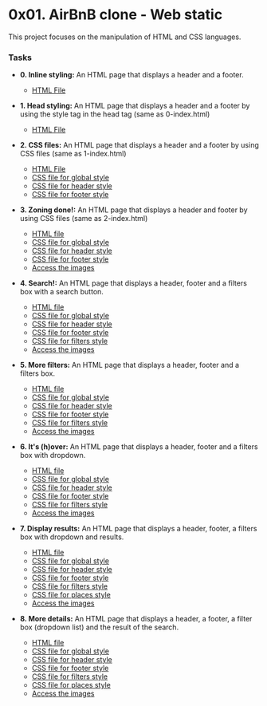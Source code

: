 # 0x01. AirBnB clone - Web static

This project focuses on the manipulation of HTML and CSS languages.

### Tasks
* **0. Inline styling:**
An HTML page that displays a header and a footer.
    * [ HTML File ](./0-index.html)

* **1. Head styling:**
An HTML page that displays a header and a footer by using the style tag in the head tag (same as 0-index.html)
    * [ HTML File ](./1-index.html)

* **2. CSS files:**
An HTML page that displays a header and a footer by using CSS files (same as 1-index.html)
    * [ HTML File ](./2-index.html)
    * [ CSS file for global style ](./styles/2-common.css)
    * [ CSS file for header style ](./styles/2-header.css)
    * [ CSS file for footer style ](./styles/2-footer.css)

* **3. Zoning done!:**
An HTML page that displays a header and footer by using CSS files (same as 2-index.html)
    * [ HTML file ](./3-index.html)
    * [ CSS file for global style ](./styles/3-common.css)
    * [ CSS file for header style ](./styles/3-header.css)
    * [ CSS file for footer style ](./styles/3-footer.css)
    * [ Access the images ](./images/)

* **4. Search!:**
An HTML page that displays a header, footer and a filters box with a search button.
    * [ HTML file ](./4-index.html)
    * [ CSS file for global style ](./styles/4-common.css)
    * [ CSS file for header style ](./styles/3-header.css)
    * [ CSS file for footer style ](./styles/3-footer.css)
    * [ CSS file for filters style ](./styles/4-filters.css)
    * [ Access the images ](./images/)

* **5. More filters:**
An HTML page that displays a header, footer and a filters box.
    * [ HTML file ](./5-index.html)
    * [ CSS file for global style ](./styles/4-common.css)
    * [ CSS file for header style ](./styles/3-header.css)
    * [ CSS file for footer style ](./styles/3-footer.css)
    * [ CSS file for filters style ](./styles/5-filters.css)
    * [ Access the images ](./images/)

* **6. It's (h)over:**
An HTML page that displays a header, footer and a filters box with dropdown.
    * [ HTML file ](./6-index.html)
    * [ CSS file for global style ](./styles/4-common.css)
    * [ CSS file for header style ](./styles/3-header.css)
    * [ CSS file for footer style ](./styles/3-footer.css)
    * [ CSS file for filters style ](./styles/6-filters.css)
    * [ Access the images ](./images/)

* **7. Display results:**
An HTML page that displays a header, footer, a filters box with dropdown and results.
    * [ HTML file ](./7-index.html)
    * [ CSS file for global style ](./styles/4-common.css)
    * [ CSS file for header style ](./styles/3-header.css)
    * [ CSS file for footer style ](./styles/3-footer.css)
    * [ CSS file for filters style ](./styles/6-filters.css)
    * [ CSS file for places style ](./styles/7-places.css)
    * [ Access the images ](./images/)

* **8. More details:**
An HTML page that displays a header, a footer, a filter box (dropdown list) and the result of the search.
    * [ HTML file ](./8-index.html)
    * [ CSS file for global style ](./styles/4-common.css)
    * [ CSS file for header style ](./styles/3-header.css)
    * [ CSS file for footer style ](./styles/3-footer.css)
    * [ CSS file for filters style ](./styles/6-filters.css)
    * [ CSS file for places style ](./styles/8-places.css)
    * [ Access the images ](./images/)

